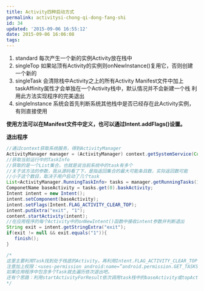 ```yaml
---
title: Activity四种启动方式
permalink: activitysi-chong-qi-dong-fang-shi
id: 34
updated: '2015-09-06 16:55:12'
date: 2015-09-06 16:06:08
tags:
---
```



1. standard
每次产生一个新的实例Activity放在栈中
2. singleTop
如果站顶有Activity的实例则onNewInstance()复用它，否则创建一个新的
3. singleTask
会清除栈中Activity之上的所有Activity
Manifest文件中加上taskAffinity属性才会单独在一个Activity栈中，默认情况并不会新建一个栈
利用此方法实现程序的完美退出
4. singleInstance
系统会首先判断系统其他栈中是否已经存在此Activity实例，有则直接使用

**使用方法可以在Manifest文件中定义，也可以通过Intent.addFlags()设置。**


**退出程序**
```java
//通过context获取系统服务，得到ActivityManager   
ActivityManager manager = (ActivityManager) context.getSystemService(Context.ACTIVITY_SERVICE);  
//获取当前运行中的TaskInfo    
//获取的是一个List集合，也就是说当前系统中的task有多个
//关于该方法的参数，我从源码看了下，是指返回集合的最大可能条目数，实际返回数可能  
//小于这个数目，取决于用户启动了几个task  
List<ActivityManager.RunningTaskInfo> tasks = manager.getRunningTasks(1);
ComponetName baseActivity = tasks.get(0).baskActivity;
Intent intent = new Intent();
intent.setComponent(baseActivity);
intent.setFlags(Intent.FLAG_ACTIVITY_CLEAR_TOP);
intent.putExtra("exit", "1");
content.startActivity(intent);
//在应用程序的每个Activity中的onNewIntent()函数中接收intent参数并判断退出
String exit = intent.getStringExtra("exit");
if(exit != null && exit.equals("1")){
   finish();
}

/*
这里主要利用Task找到处于栈底的Activity。再利用Intent.FLAG_ACTIVITY_CLEAR_TOP标志清空task栈中除栈底以外的activity.
注意加上权限：<uses-permission android:name=”android.permission.GET_TASKS”/>
如果应用程序中包含多个Task就去遍历依次退出吧。
还有个思路：利用startActivityForResult依次调用task栈中的baseActivity或topActivity。每次创建后结束掉它
*/
```